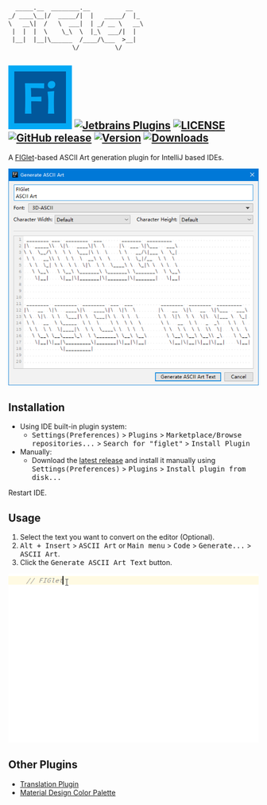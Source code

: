 ```
  _____.__  ________.__          __   
_/ ____\__|/  _____/|  |   _____/  |_ 
\   __\|  /   \  ___|  | _/ __ \   __\
 |  |  |  \    \_\  \  |_\  ___/|  |  
 |__|  |__|\______  /____/\___  >__|  
                  \/          \/      
```
![FIGlet](./icon.svg)
[![Jetbrains Plugins](https://img.shields.io/badge/JetBrainsPlugin-12005-orange.svg?style=flat-square)](https://plugins.jetbrains.com/plugin/12005-figlet)
[![LICENSE](https://img.shields.io/github/license/YiiGuxing/intellij-figlet.svg?style=flat-square)](https://github.com/YiiGuxing/intellij-figlet/blob/master/LICENSE)
[![GitHub release](https://img.shields.io/github/release/YiiGuxing/intellij-figlet.svg?style=flat-square)](https://github.com/YiiGuxing/intellij-figlet/releases/latest)
[![Version](https://img.shields.io/jetbrains/plugin/v/12005.svg?style=flat-square&colorB=0091ea)](https://plugins.jetbrains.com/plugin/12005-figlet)
[![Downloads](https://img.shields.io/jetbrains/plugin/d/12005.svg?style=flat-square)](https://plugins.jetbrains.com/plugin/12005-figlet)
-----

A [FIGlet](http://www.figlet.org)-based ASCII Art generation plugin for IntelliJ based IDEs.

![screenshots](./screenshots.png)

Installation
------------

- Using IDE built-in plugin system:
  - <kbd>Settings(Preferences)</kbd> > <kbd>Plugins</kbd> > <kbd>Marketplace/Browse repositories...</kbd> > <kbd>Search for "figlet"</kbd> > <kbd>Install Plugin</kbd>
- Manually:
  - Download the [latest release](https://github.com/YiiGuxing/intellij-figlet/releases/latest) and install it manually using <kbd>Settings(Preferences)</kbd> > <kbd>Plugins</kbd> > <kbd>Install plugin from disk...</kbd>
  
Restart IDE.

Usage
-----

1. Select the text you want to convert on the editor (Optional).
2. <kbd>Alt + Insert</kbd> > <kbd>ASCII Art</kbd> or <kbd>Main menu</kbd> > <kbd>Code</kbd> > <kbd>Generate...</kbd> > <kbd>ASCII Art</kbd>.
3. Click the <kbd>Generate ASCII Art Text</kbd> button.

![screenshots](./screenshots.gif)

Other Plugins
-------------

- [Translation Plugin](https://github.com/YiiGuxing/TranslationPlugin)
- [Material Design Color Palette](https://github.com/YiiGuxing/material-design-color-palette)